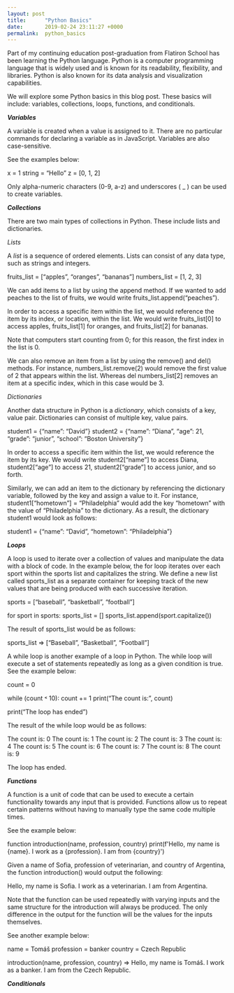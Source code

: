 ```yaml
---
layout: post
title:      "Python Basics"
date:       2019-02-24 23:11:27 +0000
permalink:  python_basics
---
```



Part of my continuing education post-graduation from Flatiron School has been learning the Python language. Python is a computer programming language that is widely used and is known for its readability, flexibility, and libraries. Python is also known for its data analysis and visualization capabilities.

We will explore some Python basics in this blog post. These basics will include: variables, collections, loops, functions, and conditionals.

***Variables***

A variable is created when a value is assigned to it. There are no particular commands for declaring a variable as in JavaScript. Variables are also case-sensitive. 

See the examples below:

x = 1
string = “Hello”
z = [0, 1, 2]

Only alpha-numeric characters (0-9, a-z) and underscores ( _ ) can be used to create variables.

***Collections***

There are two main types of collections in Python. These include lists and dictionaries. 

*Lists*

A *list* is a sequence of ordered elements. Lists can consist of any data type, such as strings and integers. 

fruits_list = [“apples”, “oranges”, “bananas”]
numbers_list = [1, 2, 3]

We can add items to a list by using the append method. If we wanted to add peaches to the list of fruits, we would write fruits_list.append(“peaches”).

In order to access a specific item within the list, we would reference the item by its index, or location, within the list. We would write fruits_list[0] to access apples, fruits_list[1] for oranges, and fruits_list[2] for bananas.

Note that computers start counting from 0; for this reason, the first index in the list is 0. 

We can also remove an item from a list by using the remove() and del() methods. For instance, numbers_list.remove(2) would remove the first value of 2 that appears within the list. Whereas del numbers_list[2] removes an item at a specific index, which in this case would be 3.

*Dictionaries*

Another data structure in Python is a *dictionary*, which consists of a key, value pair. Dictionaries can consist of multiple key, value pairs.

student1 = {“name”: “David”}
student2 = {“name”: “Diana”, “age”: 21, “grade”: “junior”, “school”: “Boston University”}

In order to access a specific item within the list, we would reference the item by its key. We would write student2[“name”] to access Diana, student2[“age”] to access 21, student2[“grade”] to access junior, and so forth. 

Similarly, we can add an item to the dictionary by referencing the dictionary variable, followed by the key and assign a value to it. For instance, student1[“hometown”] = “Philadelphia” would add the key “hometown” with the value of “Philadelphia” to the dictionary. As a result, the dictionary student1 would look as follows:

student1 = {“name”: “David”, “hometown”: “Philadelphia”}

***Loops***

A loop is used to iterate over a collection of values and manipulate the data with a block of code. In the example below, the for loop iterates over each sport within the sports list and capitalizes the string. We define a new list called sports_list as a separate container for keeping track of the new values that are being produced with each successive iteration.

sports = [“baseball”, “basketball”, “football”]

for sport in sports:
	sports_list = []
	sports_list.append(sport.capitalize())

The result of sports_list would be as follows:

sports_list =>  [“Baseball”, “Basketball”, “Football”]

A while loop is another example of a loop in Python. The while loop will execute a set of statements repeatedly as long as a given condition is true. See the example below:

count = 0

while (count ˂ 10):
	count += 1
	print(“The count is:”, count)

print(“The loop has ended”) 

The result of the while loop would be as follows:

The count is: 0
The count is: 1
The count is: 2
The count is: 3
The count is: 4
The count is: 5
The count is: 6
The count is: 7
The count is: 8
The count is: 9

The loop has ended.
	
***Functions***

A function is a unit of code that can be used to execute a certain functionality towards any input that is provided. Functions allow us to repeat certain patterns without having to manually type the same code multiple times.

See the example below: 

function introduction(name, profession, country)
    print(f'Hello, my name is {name}. I work as a {profession}. I am from {country}')

Given a name of Sofia, profession of veterinarian, and country of Argentina, the function introduction() would output the following:

Hello, my name is Sofia. I work as a veterinarian. I am from Argentina. 

Note that the function can be used repeatedly with varying inputs and the same structure for the introduction will always be produced. The only difference in the output for the function will be the values for the inputs themselves. 

See another example below:

name = Tomáš
profession = banker
country = Czech Republic

introduction(name, profession, country) => Hello, my name is Tomáš. I work as a banker. I am from the Czech Republic. 

***Conditionals***

